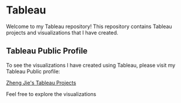 # Tableau

Welcome to my Tableau repository! This repository contains Tableau projects and visualizations that I have created.

## Tableau Public Profile

To see the visualizations I have created using Tableau, please visit my Tableau Public profile:

[Zheng Jie's Tableau Projects](https://public.tableau.com/app/profile/tan.zheng.jie)

Feel free to explore the visualizations


